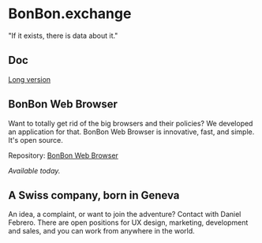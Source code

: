 # BonBon.exchange

"If it exists, there is data about it."

## Doc

[Long version](https://github.com/BonBon-exchange/.github/tree/main/doc/long.md)

## BonBon Web Browser

Want to totally get rid of the big browsers and their policies? We developed an application for that. BonBon Web Browser is innovative, fast, and simple. It's open source.

Repository: [BonBon Web Browser](https://github.com/BonBon-exchange/bonbon-web-browser)

_Available today._

## A Swiss company, born in Geneva

An idea, a complaint, or want to join the adventure? Contact with Daniel Febrero. There are open positions for UX design, marketing, development and sales, and you can work from anywhere in the world.
